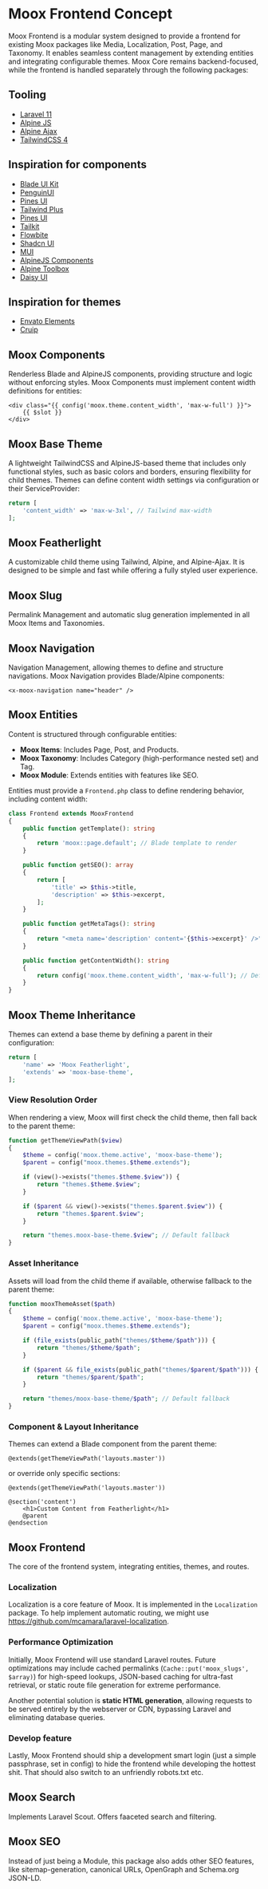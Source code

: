 # Moox Frontend Concept

Moox Frontend is a modular system designed to provide a frontend for existing Moox packages like Media, Localization, Post, Page, and Taxonomy. It enables seamless content management by extending entities and integrating configurable themes. Moox Core remains backend-focused, while the frontend is handled separately through the following packages:

## Tooling

-   [Laravel 11](https://laravel.com/docs/11.x)
-   [Alpine JS](https://alpinejs.dev/)
-   [Alpine Ajax](https://alpine-ajax.js.org/)
-   [TailwindCSS 4](https://tailwindcss.com/)

## Inspiration for components

-   [Blade UI Kit](https://blade-ui-kit.com/)
-   [PenguinUI](https://www.penguinui.com/)
-   [Pines UI](https://www.pinesui.com/)
-   [Tailwind Plus](https://tailwindui.com/)
-   [Pines UI](https://devdojo.com/pines)
-   [Tailkit](https://tailkit.com/)
-   [Flowbite](https://flowbite.com/)
-   [Shadcn UI](https://ui.shadcn.com/)
-   [MUI](https://mui.com/)
-   [AlpineJS Components](https://alpinejs.dev/components)
-   [Alpine Toolbox](https://www.alpinetoolbox.com/)
-   [Daisy UI](https://daisyui.com/)

## Inspiration for themes

-   [Envato Elements](https://elements.envato.com/web-templates/tailwind+css)
-   [Cruip](https://cruip.com/)

## Moox Components

Renderless Blade and AlpineJS components, providing structure and logic without enforcing styles. Moox Components must implement content width definitions for entities:

```blade
<div class="{{ config('moox.theme.content_width', 'max-w-full') }}">
    {{ $slot }}
</div>
```

## Moox Base Theme

A lightweight TailwindCSS and AlpineJS-based theme that includes only functional styles, such as basic colors and borders, ensuring flexibility for child themes. Themes can define content width settings via configuration or their ServiceProvider:

```php
return [
    'content_width' => 'max-w-3xl', // Tailwind max-width
];
```

## Moox Featherlight

A customizable child theme using Tailwind, Alpine, and Alpine-Ajax. It is designed to be simple and fast while offering a fully styled user experience.

## Moox Slug

Permalink Management and automatic slug generation implemented in all Moox Items and Taxonomies.

## Moox Navigation

Navigation Management, allowing themes to define and structure navigations. Moox Navigation provides Blade/Alpine components:

```blade
<x-moox-navigation name="header" />
```

## Moox Entities

Content is structured through configurable entities:

-   **Moox Items**: Includes Page, Post, and Products.
-   **Moox Taxonomy**: Includes Category (high-performance nested set) and Tag.
-   **Moox Module**: Extends entities with features like SEO.

Entities must provide a `Frontend.php` class to define rendering behavior, including content width:

```php
class Frontend extends MooxFrontend
{
    public function getTemplate(): string
    {
        return 'moox::page.default'; // Blade template to render
    }

    public function getSEO(): array
    {
        return [
            'title' => $this->title,
            'description' => $this->excerpt,
        ];
    }

    public function getMetaTags(): string
    {
        return "<meta name='description' content='{$this->excerpt}' />";
    }

    public function getContentWidth(): string
    {
        return config('moox.theme.content_width', 'max-w-full'); // Default content width
    }
}
```

## Moox Theme Inheritance

Themes can extend a base theme by defining a parent in their configuration:

```php
return [
    'name' => 'Moox Featherlight',
    'extends' => 'moox-base-theme',
];
```

### **View Resolution Order**

When rendering a view, Moox will first check the child theme, then fall back to the parent theme:

```php
function getThemeViewPath($view)
{
    $theme = config('moox.theme.active', 'moox-base-theme');
    $parent = config("moox.themes.$theme.extends");

    if (view()->exists("themes.$theme.$view")) {
        return "themes.$theme.$view";
    }

    if ($parent && view()->exists("themes.$parent.$view")) {
        return "themes.$parent.$view";
    }

    return "themes.moox-base-theme.$view"; // Default fallback
}
```

### **Asset Inheritance**

Assets will load from the child theme if available, otherwise fallback to the parent theme:

```php
function mooxThemeAsset($path)
{
    $theme = config('moox.theme.active', 'moox-base-theme');
    $parent = config("moox.themes.$theme.extends");

    if (file_exists(public_path("themes/$theme/$path"))) {
        return "themes/$theme/$path";
    }

    if ($parent && file_exists(public_path("themes/$parent/$path"))) {
        return "themes/$parent/$path";
    }

    return "themes/moox-base-theme/$path"; // Default fallback
}
```

### **Component & Layout Inheritance**

Themes can extend a Blade component from the parent theme:

```blade
@extends(getThemeViewPath('layouts.master'))
```

or override only specific sections:

```blade
@extends(getThemeViewPath('layouts.master'))

@section('content')
    <h1>Custom Content from Featherlight</h1>
    @parent
@endsection
```

## Moox Frontend

The core of the frontend system, integrating entities, themes, and routes.

### Localization

Localization is a core feature of Moox. It is implemented in the `Localization` package. To help implement automatic routing, we might use https://github.com/mcamara/laravel-localization.

### Performance Optimization

Initially, Moox Frontend will use standard Laravel routes. Future optimizations may include cached permalinks (`Cache::put('moox_slugs', $array)`) for high-speed lookups, JSON-based caching for ultra-fast retrieval, or static route file generation for extreme performance.

Another potential solution is **static HTML generation**, allowing requests to be served entirely by the webserver or CDN, bypassing Laravel and eliminating database queries.

### Develop feature

Lastly, Moox Frontend should ship a development smart login (just a simple passphrase, set in config) to hide the frontend while developing the hottest shit. That should also switch to an unfriendly robots.txt etc.

## Moox Search

Implements Laravel Scout. Offers faaceted search and filtering.

## Moox SEO

Instead of just being a Module, this package also adds other SEO features, like sitemap-generation, canonical URLs, OpenGraph and Schema.org JSON-LD.
